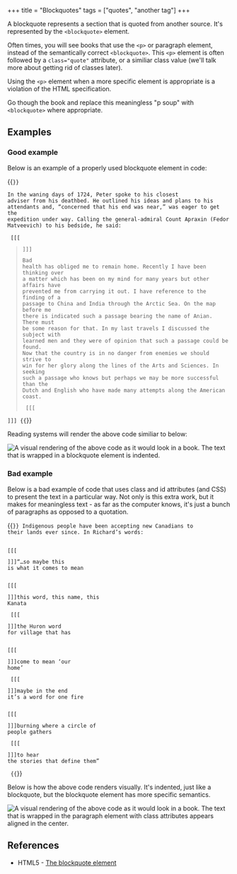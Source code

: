 +++
title = "Blockquotes"
tags = ["quotes", "another tag"]
+++

A blockquote represents a section that is quoted from another source. It's represented by the ```<blockquote>``` element.

Often times, you will see books that use the ```<p>``` or paragraph element, instead of the semantically correct ```<blockquote>```. This ```<p>``` element is often followed by a ```class="quote"``` attribute, or a similiar class value (we'll talk more about getting rid of classes later). 

Using the ```<p>``` element when a more specific element is appropriate is a violation of the HTML specification.

Go though the book and replace this meaningless "p soup" with ```<blockquote>``` where appropriate.

## Examples

### Good example

Below is an example of a properly used blockquote element in code:

{{<code>}}
        <p>In the waning days of 1724, Peter spoke to his closest adviser from his deathbed. He outlined his ideas and plans to his attendants and, “concerned that his end was near,” was eager to get the expedition under way. Calling the general-admiral Count Apraxin (Fedor Matveevich) to his bedside, he said:</p>
        [[[<blockquote>]]]
            <p>Bad health has obliged me to remain home. Recently I have been thinking over a matter which has been on my mind for many years but other affairs have prevented me from carrying it out. I have reference to the finding of a passage to China and India through the Arctic Sea. On the map before me there is indicated such a passage bearing the name of Anian. There must be some reason for that. In my last travels I discussed the subject with learned men and they were of opinion that such a passage could be found. Now that the country is in no danger from enemies we should strive to win for her glory along the lines of the Arts and Sciences. In seeking such a passage who knows but perhaps we may be more successful than the Dutch and English who have made many attempts along the American coast.</p>
        [[[</blockquote>]]]
{{</code>}}

Reading systems will render the above code similiar to below:

![A visual rendering of the above code as it would look in a book. The text that is wrapped in a blockquote element is indented.](/images/blockquote.png)

### Bad example

Below is a bad example of code that uses class and id attributes (and CSS) to present the text in a particular way. Not only is this extra work, but it makes for meaningless text - as far as the computer knows, it's just a bunch of paragraphs as opposed to a quotation. 

{{<code>}}
Indigenous people have been accepting new Canadians to their lands ever since. In Richard’s words:</p>
[[[<p class="chap_opener smaller spaceabove" id="p9">]]]“…so maybe this is what it comes to mean</p>
[[[<p class="chap_opener smaller" id="p10">]]]this word, this name, this Kanata</p>
[[[<p class="chap_opener smaller" id="p11">]]]the Huron word for village that has</p>
[[[<p class="chap_opener smaller" id="p12">]]]come to mean ‘our home’</p>
[[[<p class="chap_opener smaller" id="p13">]]]maybe in the end it’s a word for one fire</p>
[[[<p class="chap_opener smaller" id="p14">]]]burning where a circle of people gathers</p>
[[[<p class="chap_opener smaller" id="p15">]]]to hear the stories that define them”</p>
{{</code>}}

Below is how the above code renders visually. It's indented, just like a blockquote, but the blockquote element has more specific semantics.

![A visual rendering of the above code as it would look in a book. The text that is wrapped in the paragraph element with class attributes appears aligned in the center.](/images/blockquote-bad.png)

## References

  * HTML5 - [The blockquote element](https://www.w3.org/TR/html/grouping-content.html#elementdef-blockquote)


